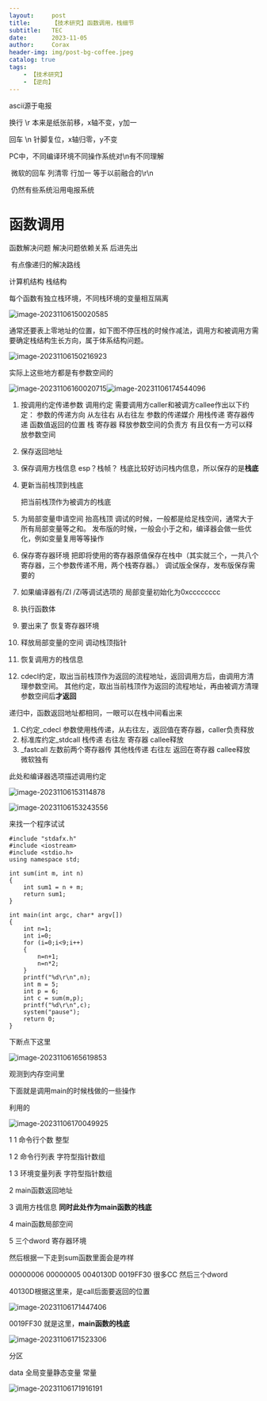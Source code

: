 ```yaml
---
layout:     post
title:      【技术研究】函数调用，栈细节
subtitle:   TEC
date:       2023-11-05
author:     Corax
header-img: img/post-bg-coffee.jpeg
catalog: true
tags:
    - 【技术研究】
    - 【逆向】
---
```


ascii源于电报

换行 \r 本来是纸张前移，x轴不变，y加一

回车 \n 针脚复位，x轴归零，y不变



PC中，不同编译环境不同操作系统对\n有不同理解

​	微软的回车 列清零 行加一 等于以前融合的\r\n

​	仍然有些系统沿用电报系统

# 函数调用

函数解决问题 解决问题依赖关系 后进先出

​	有点像递归的解决路线

计算机结构 栈结构

每个函数有独立栈环境，不同栈环境的变量相互隔离

![image-20231106150020585](https://typora-1321221957.cos.ap-shanghai.myqcloud.com/image1/202311061905516.png)

通常还要表上零地址的位置，如下图不停压栈的时候作减法，调用方和被调用方需要确定栈结构生长方向，属于体系结构问题。

![image-20231106150216923](https://typora-1321221957.cos.ap-shanghai.myqcloud.com/image1/202311061905517.png)

实际上这些地方都是有参数空间的

![image-20231106160020715](https://typora-1321221957.cos.ap-shanghai.myqcloud.com/image1/202311061905518.png)![image-20231106174544096](https://typora-1321221957.cos.ap-shanghai.myqcloud.com/image1/202311061905519.png)

1. 按调用约定传递参数
	调用约定 需要调用方caller和被调方callee作出以下约定：
		参数的传递方向 从左往右 从右往左
		参数的传递媒介 用栈传递 寄存器传递
		函数值返回的位置 栈 寄存器
		释放参数空间的负责方 有且仅有一方可以释放参数空间

2. 保存返回地址

3. 保存调用方栈信息 esp？栈帧？
	栈底比较好访问栈内信息，所以保存的是**栈底**

4. 更新当前栈顶到栈底 

	把当前栈顶作为被调方的栈底

5. 为局部变量申请空间
	抬高栈顶
	调试的时候，一般都是给足栈空间，通常大于所有局部变量等之和。
	发布版的时候，一般会小于之和，编译器会做一些优化，例如变量复用等等操作

6. 保存寄存器环境 
	把即将使用的寄存器原值保存在栈中（其实就三个，一共八个寄存器，三个参数传递不用，两个栈寄存器。）
	调试版全保存，发布版保存需要的

7. 如果编译器有/ZI /Zi等调试选项的 局部变量初始化为0xcccccccc

	

8. 执行函数体  

	

9. 要出来了 恢复寄存器环境

10. 释放局部变量的空间
	调动栈顶指针

11. 恢复调用方的栈信息

12. cdecl约定，取出当前栈顶作为返回的流程地址，返回调用方后，由调用方清理参数空间。
	其他约定，取出当前栈顶作为返回的流程地址，再由被调方清理参数空间后**才返回**



递归中，函数返回地址都相同，一眼可以在栈中间看出来

1. C约定_cdecl  参数使用栈传递，从右往左，返回值在寄存器，caller负责释放
2. 标准库约定_stdcall 栈传递 右往左 寄存器 callee释放
3. _fastcall 左数前两个寄存器传 其他栈传递 右往左 返回在寄存器 callee释放 微软独有

此处和编译器选项描述调用约定

![image-20231106153114878](https://typora-1321221957.cos.ap-shanghai.myqcloud.com/image1/202311061905520.png)

![image-20231106153243556](https://typora-1321221957.cos.ap-shanghai.myqcloud.com/image1/202311061905521.png)

 

来找一个程序试试

```
#include "stdafx.h"
#include <iostream>
#include <stdio.h>
using namespace std;

int sum(int m, int n)
{
    int sum1 = n + m;
    return sum1;
}

int main(int argc, char* argv[])
{
	int n=1;
    int i=0;
    for (i=0;i<9;i++)
    {
        n=n+1;
        n=n*2;
    }
    printf("%d\r\n",n);
    int m = 5;
    int p = 6;
    int c = sum(m,p);
    printf("%d\r\n",c);
    system("pause");
	return 0;
}
```

下断点下这里

![image-20231106165619853](https://typora-1321221957.cos.ap-shanghai.myqcloud.com/image1/202311061905522.png)

观测到内存空间里

下面就是调用main的时候栈做的一些操作

利用的

![image-20231106170049925](https://typora-1321221957.cos.ap-shanghai.myqcloud.com/image1/202311061905523.png)

1 1 命令行个数 整型

1 2 命令行列表 字符型指针数组

1 3 环境变量列表 字符型指针数组

2 main函数返回地址

3 调用方栈信息 **同时此处作为main函数的栈底**

4 main函数局部空间

5 三个dword 寄存器环境



然后根据一下走到sum函数里面会是咋样

00000006 00000005 0040130D 0019FF30 很多CC 然后三个dword

40130D根据这里来，是call后面要返回的位置

![image-20231106171447406](https://typora-1321221957.cos.ap-shanghai.myqcloud.com/image1/202311061905524.png)

0019FF30 就是这里，**main函数的栈底**

![image-20231106171523306](https://typora-1321221957.cos.ap-shanghai.myqcloud.com/image1/202311061905526.png)





分区

data 全局变量静态变量 常量

![image-20231106171916191](https://typora-1321221957.cos.ap-shanghai.myqcloud.com/image1/202311061905527.png)



